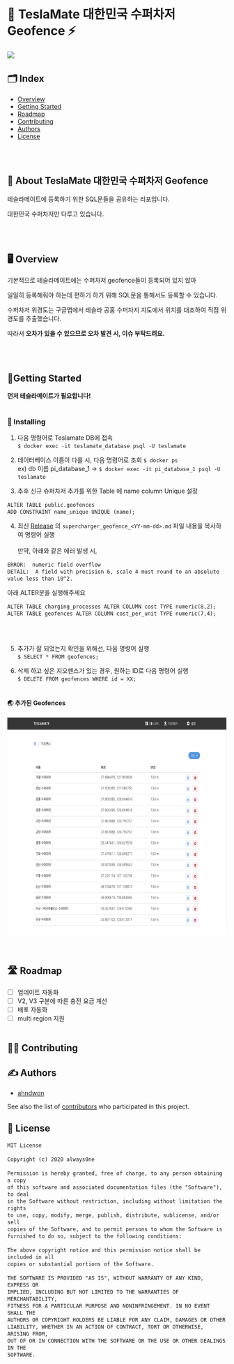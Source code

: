 # 🚗 TeslaMate 대한민국 수퍼차저 Geofence ⚡️
<img src="./images/my_baby.PNG" height="400"></img>   
## 🗂 Index
  - [Overview](#overview) 
  - [Getting Started](#getting-started)
  - [Roadmap](#roadmap)
  - [Contributing](#contributing)
  - [Authors](#authors)
  - [License](#license)
<!--  Other options to write Readme
  - [Deployment](#deployment)
  - [Used or Referenced Projects](Used-or-Referenced-Projects)
-->
<br/><br/>

## 📜 About TeslaMate 대한민국 수퍼차저 Geofence
<!--Wirte one paragraph of project description -->  
테슬라메이트에 등록하기 위한 SQL문들을 공유하는 리포입니다.

대한민국 수퍼차저만 다루고 있습니다.
<br/><br/><br/><br/>

## 🖥 Overview
기본적으로 테슬라메이트에는 수퍼차저 geofence들이 등록되어 있지 않아

일일히 등록해줘야 하는데 편하기 하기 위해 SQL문을 통해서도 등록할 수 있습니다.

수퍼차저 위경도는 구글맵에서 테슬라 공홈 수퍼차지 지도에서 위치를 대조하여 직접 위경도를 추출했습니다.

따라서 **오차가 있을 수 있으므로 오차 발견 시, 이슈 부탁드려요.**
<br/><br/><br/><br/>

## 🏃Getting Started
**먼저 테슬라메이트가 필요합니다!**
<br/><br/>

### 🔨 Installing
1. 다음 명령어로 Teslamate DB에 접속  <br/>
`$ docker exec -it teslamate_database psql -U teslamate`

2. 데이터베이스 이름이 다를 시, 다음 명령어로 조회 `$ docker ps` <br/>
 ex) db 이름 pi_database_1 -> `$ docker exec -it pi_database_1 psql -U teslamate `
 
3. 추후 신규 슈퍼차저 추가를 위한 Table 에 name column Unique 설정
```
ALTER TABLE public.geofences
ADD CONSTRAINT name_unique UNIQUE (name);
```

4. 최신 [Release](https://github.com/ahndwon/teslamate-korea-supercharger-geofence/releases) 의 `supercharger_geofence_<YY-mm-dd>.md` 파일 내용을 복사하여 명령어 실행
<br/><br/>
만약, 아래와 같은 에러 발생 시, 
```
ERROR:  numeric field overflow
DETAIL:  A field with precision 6, scale 4 must round to an absolute value less than 10^2.
```

아래 ALTER문을 실행해주세요
```
ALTER TABLE charging_processes ALTER COLUMN cost TYPE numeric(8,2);
ALTER TABLE geofences ALTER COLUMN cost_per_unit TYPE numeric(7,4);
```
<br/><br/>

5. 추가가 잘 되었는지 확인을 위해선, 다음 명령어 실행  <br/>
`$ SELECT * FROM geofences;`

6. 삭제 하고 싶은 지오펜스가 있는 경우, 원하는 ID로 다음 명령어 실행  <br/>
`$ DELETE FROM geofences WHERE id = XX;`
 <br/><br/>
 #### 🌏 추가된 Geofences
 <img src="./images/geofences_added.png" height="500"></img>   
 <br/><br/>
 
 
## 🛣 Roadmap
- [ ] 업데이트 자동화
- [ ] V2, V3 구분에 따른 충전 요금 계산
- [ ] 배포 자동화
- [ ] multi region 지원
 <br/><br/>
 
## 👫👫 Contributing
<!-- Write the way to contribute -->

## ✍️ Authors
  - [ahndwon](https://github.com/ahndwon)

See also the list of [contributors](https://github.com/ahndwon/teslamate-korea-supercharger-geofence/graphs/contributors)
who participated in this project.
<!--
## Used or Referenced Projects
 - [referenced Project](project link) - **LICENSE** - little-bit introduce
-->

## 🔖 License

```
MIT License

Copyright (c) 2020 always0ne

Permission is hereby granted, free of charge, to any person obtaining a copy
of this software and associated documentation files (the "Software"), to deal
in the Software without restriction, including without limitation the rights
to use, copy, modify, merge, publish, distribute, sublicense, and/or sell
copies of the Software, and to permit persons to whom the Software is
furnished to do so, subject to the following conditions:

The above copyright notice and this permission notice shall be included in all
copies or substantial portions of the Software.

THE SOFTWARE IS PROVIDED "AS IS", WITHOUT WARRANTY OF ANY KIND, EXPRESS OR
IMPLIED, INCLUDING BUT NOT LIMITED TO THE WARRANTIES OF MERCHANTABILITY,
FITNESS FOR A PARTICULAR PURPOSE AND NONINFRINGEMENT. IN NO EVENT SHALL THE
AUTHORS OR COPYRIGHT HOLDERS BE LIABLE FOR ANY CLAIM, DAMAGES OR OTHER
LIABILITY, WHETHER IN AN ACTION OF CONTRACT, TORT OR OTHERWISE, ARISING FROM,
OUT OF OR IN CONNECTION WITH THE SOFTWARE OR THE USE OR OTHER DEALINGS IN THE
SOFTWARE.
```

